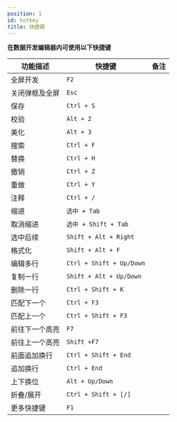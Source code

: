 ```yaml
---
position: 1
id: hotkey
title: 快捷键
---
```


**在数据开发编辑器内可使用以下快捷键**


| 功能描述       | 快捷键                   | 备注 |
| ---------------- | -------------------------- | ------ |
| 全屏开发       | `F2`                     |      |
| 关闭弹框及全屏 | `Esc`                    |      |
| 保存           | `Ctrl + S`               |      |
| 校验           | `Alt + 2`                |      |
| 美化           | `Alt + 3`                |      |
| 搜索           | `Ctrl + F`               |      |
| 替换           | `Ctrl + H`               |      |
| 撤销           | `Ctrl + Z`               |      |
| 重做           | `Ctrl + Y`               |      |
| 注释           | `Ctrl + /`               |      |
| 缩进           | `选中 + Tab`             |      |
| 取消缩进       | `选中 + Shift + Tab`     |      |
| 选中后续       | `Shift + Alt + Right`    |      |
| 格式化         | `Shift + Alt + F`        |      |
| 编辑多行       | `Ctrl + Shift + Up/Down` |      |
| 复制一行       | `Shift + Alt + Up/Down`  |      |
| 删除一行       | `Ctrl + Shift + K`       |      |
| 匹配下一个     | `Ctrl + F3`              |      |
| 匹配上一个     | `Ctrl + Shift + F3`      |      |
| 前往下一个高亮 | `F7`                     |      |
| 前往上一个高亮 | `Shift +F7`              |      |
| 前面追加换行   | `Ctrl + Shift + End`     |      |
| 追加换行       | `Ctrl + End`             |      |
| 上下换位       | `Alt + Up/Down`          |      |
| 折叠/展开      | `Ctrl + Shift + [/]`     |      |
| 更多快捷键     | `F1`                     |      |
